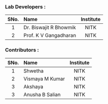 ### Lab Developers :

| SNo. | Name | Institute |
| :--: | :-- | :-------: |
|  1   | Dr. Biswajit R Bhowmik | NITK |
|  2   | Prof. K V Gangadharan | NITK |

### Contributors :

| SNo. | Name | Institute |
| :--: | :-- | :-------: |
|  1   | Shwetha | NITK |
|  2   | Vismaya M Kumar | NITK |
|  3   | Akshaya | NITK |
|  3   | Anusha B Salian | NITK |
